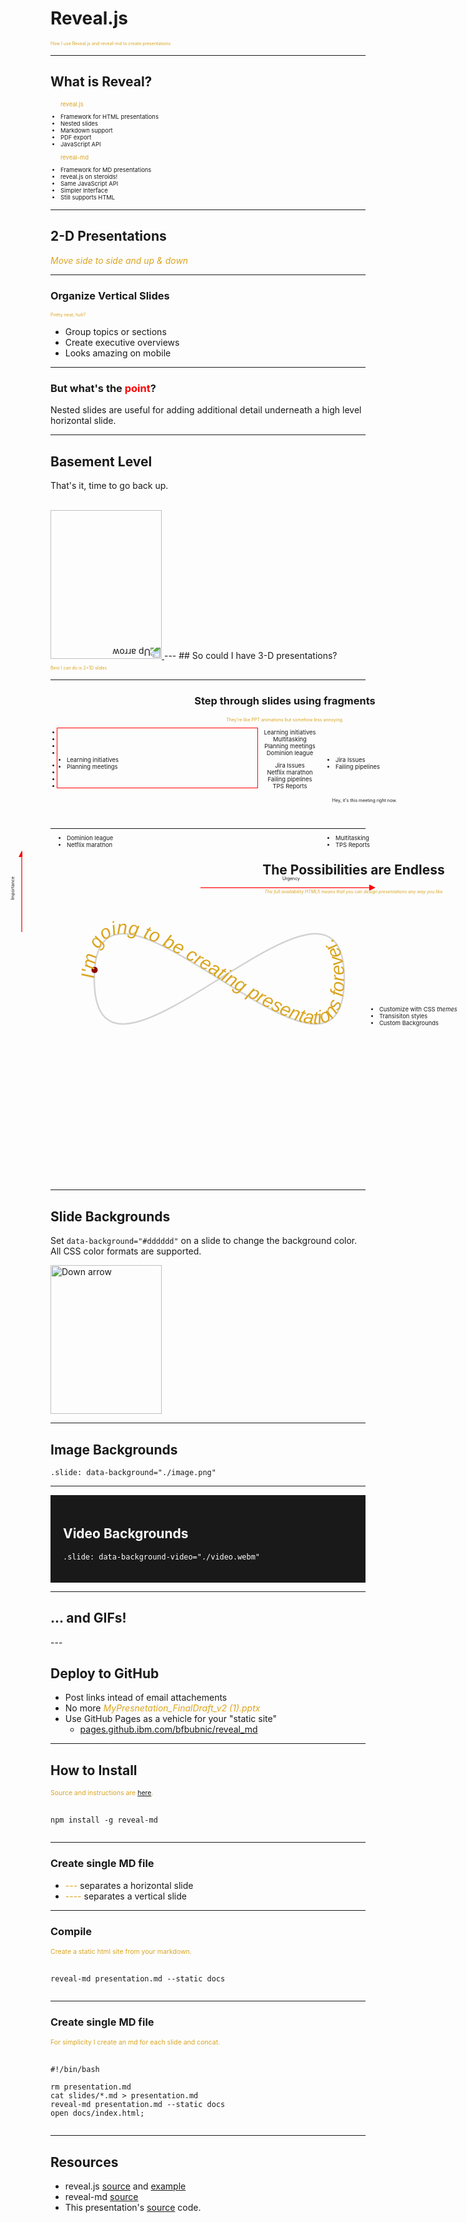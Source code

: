 # Reveal.js
<p style="color:GoldenRod; font-size:0.5em;">How I use Reveal.js and reveal-md to create presentations</p>


---

<!-- <div style="border: 1px solid #f00; "> -->

<div>
    <h2>What is Reveal?</h2>
    <span style="font-size:67%">
        <span> 
            <ul>
                <p style="color:GoldenRod;">reveal.js</p>
                <li>Framework for HTML presentations</li>
                <li>Nested slides</li>
                <li>Markdown support</li>
                <li>PDF export</li>
                <li>JavaScript API</li>
            </ul>
        </span>
        <span>
            <ul>
                <p style="color:GoldenRod;">reveal-md</p>
                <li>Framework for MD presentations</li>
                <li>reveal.js on steroids!</li>
                <li>Same JavaScript API</li>
                <li>Simpler Interface</li>
                <li>Still supports HTML</li>
            </ul>
        </span>
    </span>
</div>



---

## 2-D Presentations

<!-- <div style="border: 1px solid #f00; "> -->

<em>
    <span style="color:GoldenRod;">Move side to side and up & down</span>
</em>

----

### Organize Vertical Slides
<p style="color:GoldenRod; font-size:0.5em;">Pretty neat, huh?</p>

<!-- <div style="border: 1px solid #f00; "> -->

* Group topics or sections
* Create executive overviews
* Looks amazing on mobile


----

<h3>But what's the <span style="color:red;">point</span>?</h3>

Nested slides are useful for adding additional detail underneath a high level horizontal slide.


----

<h2>Basement Level</h2>
<p>That's it, time to go back up.</p>
<br>
<a href="#/2">
    <img width="178" height="238" data-src="https://s3.amazonaws.com/hakim-static/reveal-js/arrow.png" alt="Up arrow" style="transform: rotate(180deg); -webkit-transform: rotate(180deg);">
</a>
---
## So could I have 3-D presentations?

<p style="color:GoldenRod; font-size:0.5em;">Best I can do is 2+1D slides</p>

----

<div style="position: relative; margin: 0 auto; width: 750px;">
    <div style="position: relative; min-height: 200px; width: 750px; text-align: center; padding: 0px;">
        <h3>Step through slides using fragments</h3>
        <p style="color:GoldenRod; font-size:0.5em;">They're like PPT animations but somehow less annoying.</p>
        <span class="fragment fade-out" data-fragment-index="0" style="font-size:67%">
            <span>
                <ul>
                    <li>Learning initiatives</li>
                    <li>Multitasking</li>
                    <li>Planning meetings</li>
                    <li>Dominion league</li>
                </ul>
            </span>
            <span>
                <ul>
                    <li>Jira Issues</li>
                    <li>Netflix marathon</li>
                    <li>Failing pipelines</li>
                    <li>TPS Reports</li>
                </ul>
            </span>
        </span>
    </div>
    <div class="fragment fade-in" data-fragment-index="0">
        <div style="width: 300px; min-height: 50px; position: absolute; bottom: 50px; left: 0px; text-align: left; padding: 10px; font-size:67%">
            <ul>
                <li>Learning initiatives</li>
                <li>Planning meetings</li>
            </ul>
        </div>
        <div style="transform: rotate(270deg); width: 200px; min-height: 50px; position: absolute; top: 275px; left: -150px; text-align: center; padding: 10px; font-size:50%">
            Importance <br>
            <svg width="350" height="20">
                <defs>
                    <marker id="arrow" markerWidth="13" markerHeight="13" refx="2" refy="6" orient="auto">
                        <path d="M2,1 L2,10 L10,6 L2,2" style="fill:red;" />
                    </marker>
                </defs>
                <path d="M30,10 L150,10" style="stroke:red; stroke-width: 1.25px; fill: none; marker-end: url(#arrow);" />
            </svg>
        </div>
        <div style="width: 750px; min-height: 50px; position: absolute; bottom: -150px; text-align: center; padding: 10px; font-size:50%;">
            Urgency <br>
            <svg width="350" height="20">
                <defs>
                    <marker id="arrow" markerWidth="13" markerHeight="13" refx="2" refy="6" orient="auto">
                        <path d="M2,1 L2,10 L10,6 L2,2" style="fill:red;" />
                    </marker>
                </defs>
                <path d="M30,10 L300,10" style="stroke:red; stroke-width: 1.25px; fill: none; marker-end: url(#arrow);" />
            </svg>
        </div>
        <div>
            <div class="fragment fade-in" data-fragment-index="1" style="border: 1px solid #f00; width: 300px; height: 75px; position: absolute; bottom: 50px; left: 10px; text-align: left; padding: 10px; font-size:67%">
            </div>
            <div class="fragment fade-out" data-fragment-index="1" >
                <div style="width: 300px; min-height: 50px; position: absolute; bottom: 50px; right: 0px; text-align: left; padding: 10px; font-size:67%">
                    <ul>
                        <li>Jira Issues</li>
                        <li>Failing pipelines</li>
                    </ul>
                </div>
                <div style="width: 300px; min-height: 50px; position: absolute; bottom: -75px; left: 0px; text-align: left; padding: 10px; font-size:67%">
                    <ul>
                        <li>Dominion league</li>
                        <li>Netflix marathon</li>
                    </ul>
                </div>
                <div style="width: 300px; min-height: 50px; position: absolute; bottom: -75px; right: 0px; text-align: left; padding: 10px; font-size:67%">
                    <ul>
                        <li>Multitasking</li>
                        <li>TPS Reports</li>
                    </ul>
                </div>
            </div>
            <div class="fragment fade-in" data-fragment-index="1" style="width: 175px; min-height: 50px; position: absolute; bottom: -25px; right: 150px; text-align: center; padding: 10px; font-size:50%">
                Hey, it's this meeting right now.
            </div>
        </div>
    </div>
</div>




---

<div style="position: relative; margin: 0 auto; width: 950px; padding: 10px;">
    <div style="position: relative; min-height: 500px; width: 950px; text-align: center; padding: 0px;">
        <h2>The Possibilities are Endless</h2>
        <div style="display: block; color:GoldenRod; font-size:0.5em; ">
            <em>The full availability HTML5 means that you can design presentations any way you like</em>
        </div>
        <div style="width: 400px; min-height: 50px; relative; min-height: 200px; width: 500px; text-align: center; padding: 10px; font-size:67%">
            <svg viewBox="0 0 200 100" xmlns="http://www.w3.org/2000/svg">
                <style>
                    .small { font: italic 12px sans-serif; fill: GoldenRod; }
                </style>
                <path fill="none" stroke="lightgrey" d="M20,50 C20,-50 180,150 180,50 C180-50 20,150 20,50 z" />
                <circle r="2" fill="DarkRed">
                    <animateMotion dur="10s" repeatCount="indefinite" path="M20,50 C20,-50 180,150 180,50 C180-50 20,150 20,50 z" />
                </circle>
                <path id="MyPath" fill="none" d="M20,50 C20,-50 180,150 180,50 C180-50 20,150 20,50 z" />
                <text class="small">
                    <textPath href="#MyPath">
                        I'm going to be creating presentations forever.
                    </textPath>
              </text>
            </svg>
        </div>
    </div>
        <div style="width: 400px; min-height: 200px; position: absolute; top: 250px; right: 50px; text-align: left; padding: 10px; font-size:67%">
            <ul>
                <li>Customize with CSS <em>themes</em></li>
                <li>Transisiton styles</li>
                <li>Custom Backgrounds</li>
            </ul>
    </div>
</div>

----
<!-- .slide: data-background="#dddddd" --> 

<h2>Slide Backgrounds</h2>
<p>
    Set <code>data-background="#dddddd"</code> on a slide to change the background color. All CSS color formats are supported.
</p>
<a href="#" class="navigate-down">
    <img width="178" height="238" data-src="https://s3.amazonaws.com/hakim-static/reveal-js/arrow.png" alt="Down arrow">
</a>

----
<!-- .slide: data-background="https://www.aithority.com/wp-content/uploads/2019/04/IBM-Watson-Health-Names-Nations-Top-Health-Systems.jpg" --> 

<h2>Image Backgrounds</h2>
<pre><code class="hljs html">.slide: data-background="./image.png"</code></pre>

----
<!-- .slide: data-background-video="https://s3.amazonaws.com/static.slid.es/site/homepage/v1/homepage-video-editor.mp4,https://s3.amazonaws.com/static.slid.es/site/homepage/v1/homepage-video-editor.webm" --> 

<div style="background-color: rgba(0, 0, 0, 0.9); color: #fff; padding: 20px;">
    <h2>Video Backgrounds</h2>
    <pre><code class="hljs html" style="word-wrap: break-word;">.slide: data-background-video="./video.webm"</code></pre>
</div>


----
<!-- .slide: data-background="http://i.giphy.com/90F8aUepslB84.gif" --> 

<h2>... and GIFs!</h2>
---

## Deploy to GitHub

* Post links intead of email attachements
* No more <em style="color:GoldenRod;">MyPresnetation_FinalDraft_v2 (1).pptx</em>
* Use GitHub Pages as a vehicle for your "static site"
    * <a href="https://pages.github.ibm.com/bfbubnic/reveal_md/">pages.github.ibm.com/bfbubnic/reveal_md</a>
---

## How to Install

<p style="color:GoldenRod; font-size:0.75em;">Source and instructions are <a href="https://github.com/webpro/reveal-md">here</a>.</p>

<pre>
    <code class="language-bash" data-trim>
npm install -g reveal-md
    </code>
</pre>


----

### Create single MD file

* <span style="color:GoldenRod; ">---</span> separates a horizontal slide
* <span style="color:GoldenRod; ">----</span> separates a vertical slide

----

### Compile

<p style="color:GoldenRod; font-size:0.75em;">Create a static html site from your markdown.</p>

<pre>
    <code class="language-bash" data-trim>
reveal-md presentation.md --static docs
    </code>
</pre>

----

### Create single MD file

<p style="color:GoldenRod; font-size:0.75em;">For simplicity I create an md for each slide and concat.</p> 

<pre>
    <code class="language-bash" data-trim>
#!/bin/bash

rm presentation.md
cat slides/*.md > presentation.md
reveal-md presentation.md --static docs
open docs/index.html;
    </code>
</pre>



---

## Resources

* reveal.js <a href="https://github.com/hakimel/reveal.js">source</a> and <a href="https://revealjs.com/#/">example</a>
* reveal-md <a href="https://github.com/webpro/reveal-md">source</a>
* This presentation's <a href="https://github.ibm.com/bfbubnic/reveal_md">source</a> code.